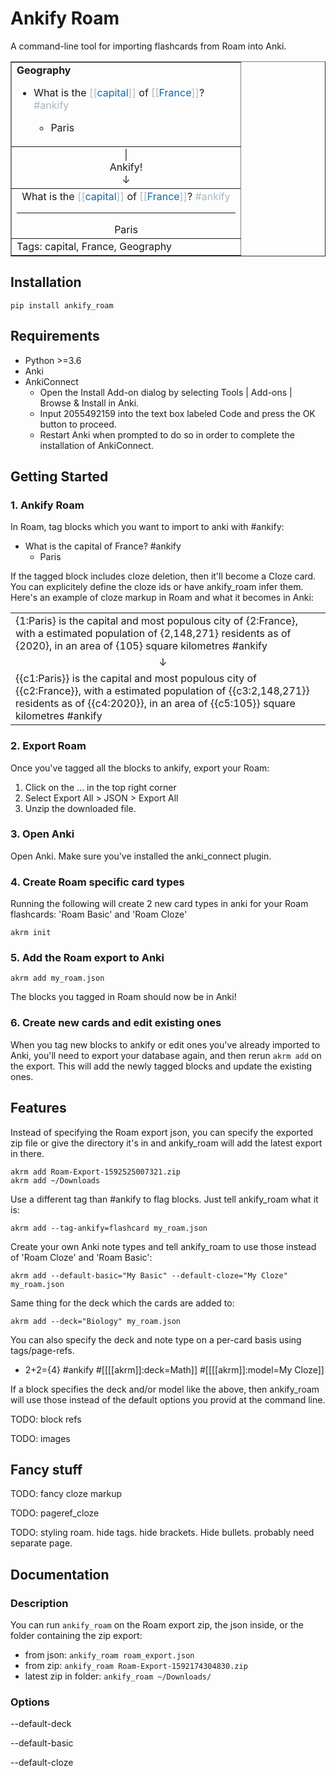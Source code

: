 # Ankify Roam

A command-line tool for importing flashcards from Roam into Anki.

<table border=1px>
<tr>
    <td width=350px>
        <b>Geography</b>
        <ul>
        <li>What is the <span data-link-title="capital"><span class="rm-page-ref-brackets">[[</span><span tabindex="-1" class="rm-page-ref rm-page-ref-link-color">capital</span><span class="rm-page-ref-brackets">]]</span></span> of <span data-link-title="France"><span class="rm-page-ref-brackets">[[</span><span tabindex="-1" class="rm-page-ref rm-page-ref-link-color">France</span><span class="rm-page-ref-brackets">]]</span></span>? <span tabindex="-1" data-tag="ankify" class="rm-page-ref rm-page-ref-tag">#ankify</span></li>
        <ul><li>Paris</li></ul>
        </ul>
<tr>
    <td width=350px align="center">
        <div>|</div>
        <div>Ankify!</div>
        <div>↓</div>
    </td>
<tr>
<tr>
    <td width=350px>
        <div align="center">
        <div>What is the <span data-link-title="capital"><span class="rm-page-ref-brackets">[[</span><span tabindex="-1" class="rm-page-ref rm-page-ref-link-color">capital</span><span class="rm-page-ref-brackets">]]</span></span> of <span data-link-title="France"><span class="rm-page-ref-brackets">[[</span><span tabindex="-1" class="rm-page-ref rm-page-ref-link-color">France</span><span class="rm-page-ref-brackets">]]</span></span>? <span tabindex="-1" data-tag="ankify" class="rm-page-ref rm-page-ref-tag">#ankify</div>
        <hr id=answer>
        <div>Paris</div>
        <div>
    </td>
</tr>
<tr>
    <td>Tags: capital, France, Geography</td>
</tr>
</table>


## Installation

```
pip install ankify_roam
```

## Requirements

- Python >=3.6
- Anki
- AnkiConnect
    - Open the Install Add-on dialog by selecting Tools | Add-ons | Browse & Install in Anki.
    - Input 2055492159 into the text box labeled Code and press the OK button to proceed.
    - Restart Anki when prompted to do so in order to complete the installation of AnkiConnect.

## Getting Started

### 1. Ankify Roam
In Roam, tag blocks which you want to import to anki with #ankify:


- What is the capital of France? #ankify
    - Paris


If the tagged block includes cloze deletion, then it'll become a Cloze card. You can explicitely define the cloze ids or have ankify_roam infer them. Here's an example of cloze markup in Roam and what it becomes in Anki:

<table width=500px>
<tr>
    <td>
        <div>{1:Paris} is the capital and most populous city of {2:France}, with a estimated population of {2,148,271} residents as of {2020}, in an area of {105} square kilometres #ankify</div>
    </td>
</tr>
<tr>
    <td align="center">↓<td>
</tr>
<tr>
    <td>
        <div>{{c1:Paris}} is the capital and most populous city of {{c2:France}}, with a estimated population of {{c3:2,148,271}} residents as of {{c4:2020}}, in an area of {{c5:105}} square kilometres #ankify</div>
    </td>
</tr>
</table>

### 2. Export Roam

Once you've tagged all the blocks to ankify, export your Roam: 
1. Click on the ... in the top right corner
2. Select Export All > JSON > Export All
3. Unzip the downloaded file.

### 3. Open Anki

Open Anki. Make sure you've installed the anki_connect plugin.

### 4. Create Roam specific card types 

Running the following will create 2 new card types in anki for your Roam flashcards: 'Roam Basic' and 'Roam Cloze'
```
akrm init
```
### 5. Add the Roam export to Anki

```
akrm add my_roam.json
```
The blocks you tagged in Roam should now be in Anki!

### 6. Create new cards and edit existing ones

When you tag new blocks to ankify or edit ones you've already imported to Anki, you'll need to export your database again, and then rerun `akrm add` on the export. This will add the newly tagged blocks and update the existing ones.  

## Features

Instead of specifying the Roam export json, you can specify the exported zip file or give the directory it's in and ankify_roam will add the latest export in there.
```
akrm add Roam-Export-1592525007321.zip
akrm add ~/Downloads
```

Use a different tag than #ankify to flag blocks. Just tell ankify_roam what it is:
```
akrm add --tag-ankify=flashcard my_roam.json
```  

Create your own Anki note types and tell ankify_roam to use those instead of 'Roam Cloze' and 'Roam Basic':
```
akrm add --default-basic="My Basic" --default-cloze="My Cloze" my_roam.json
``` 
Same thing for the deck which the cards are added to:
```
akrm add --deck="Biology" my_roam.json
```
You can also specify the deck and note type on a per-card basis using tags/page-refs. 

- 2+2={4} #ankify #[[[[akrm]]:deck=Math]] #[[[[akrm]]:model=My Cloze]]

If a block specifies the deck and/or model like the above, then ankify_roam will use those instead of the default options you provid at the command line. 


TODO: block refs

TODO: images 

## Fancy stuff

TODO: fancy cloze markup

TODO: pageref_cloze

TODO: styling roam. hide tags. hide brackets. Hide bullets. probably need separate page.

## Documentation 

### Description

You can run `ankify_roam` on the Roam export zip, the json inside, or the folder containing the zip export:

- from json: `ankify_roam roam_export.json`
- from zip: `ankify_roam Roam-Export-1592174304830.zip`
- latest zip in folder: `ankify_roam ~/Downloads/`

### Options

--default-deck

--default-basic

--default-cloze


<style>
/*
table {
    width:100%;
    border:none;
}
*/
.table-cell {
    width:350px;
}
.card {
 font-family: arial;
 font-size: 20px;
 text-align: center;
 color: black;
 background-color: white;
}


.centered-block{
display: inline-block;
align: center;
text-align: left;
marge:auto;
}

.rm-page-ref-brackets {
    color: #a7b6c2;
}

.rm-page-ref-link-color {
    color: #106ba3;
}

.rm-page-ref-tag {
    color: #a7b6c2;
}

</style>
